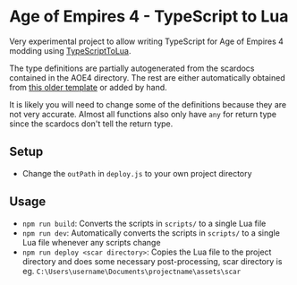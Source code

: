 # Age of Empires 4 - TypeScript to Lua
Very experimental project to allow writing TypeScript for Age of Empires 4 modding using [TypeScriptToLua](https://typescripttolua.github.io/).

The type definitions are partially autogenerated from the scardocs contained in the AOE4 directory. The rest are either automatically obtained from [this older template](https://github.com/aoemods/aoe4-scenario-template) or added by hand.

It is likely you will need to change some of the definitions because they are not very accurate. Almost all functions also only have `any` for return type since the scardocs don't tell the return type.

## Setup
- Change the `outPath` in `deploy.js` to your own project directory

## Usage
- `npm run build`: Converts the scripts in `scripts/` to a single Lua file
- `npm run dev`: Automatically converts the scripts in `scripts/` to a single Lua file whenever any scripts change
- `npm run deploy <scar directory>`: Copies the Lua file to the project directory and does some necessary post-processing, scar directory is eg. `C:\Users\username\Documents\projectname\assets\scar`